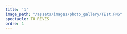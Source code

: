 ```yaml
---
title: '1'
image_path: "/assets/images/photo_gallery/TEst.PNG"
spectacle: TU RÊVES
ordre: 1
---
```


